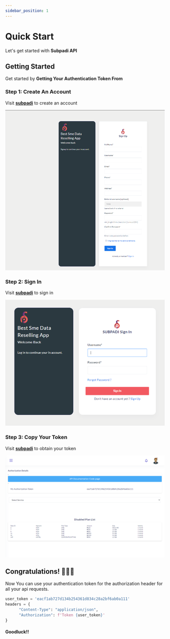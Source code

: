 ```yaml
---
sidebar_position: 1
---
```


# Quick Start

Let's get started with **Subpadi API**

## Getting Started

Get started by **Getting Your Authentication Token From** 


### Step 1: Create An Account

Visit **[subpadi](https://subpadi.com/signup)** to create an account

![Signup image](/img/signup.png)


### Step 2: Sign In 

Visit **[subpadi](https://subpadi.com/signin)** to sign in

![Signin image](/img/signin.png)

### Step 3: Copy Your Token

Visit **[subpadi](https://subpadi.com/documentation)** to obtain your token


![Token image](/img/subpadi-doc.png)


## Congratulations! 🎈🎈🎈

Now You can use your authentication token for the authorization header for all your api requests.

```python
user_token = 'eacf1ab727d134b254361d834c28a2bf6ab0a111'
headers = {
      "Content-Type": "application/json",
      "Authorization": f'Token {user_token}'
} 
```

#### Goodluck!!
